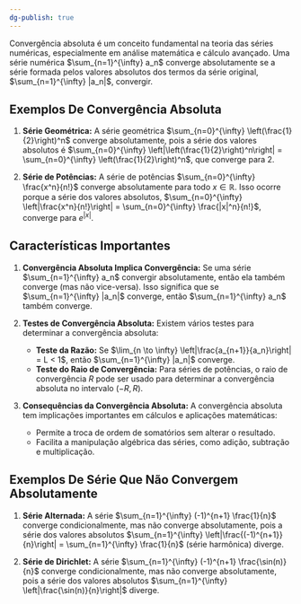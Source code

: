 ```yaml
---
dg-publish: true
---
```


Convergência absoluta é um conceito fundamental na teoria das séries numéricas, especialmente em análise matemática e cálculo avançado. Uma série numérica $\sum_{n=1}^{\infty} a_n$ converge absolutamente se a série formada pelos valores absolutos dos termos da série original, $\sum_{n=1}^{\infty} |a_n|$, convergir.

## Exemplos De Convergência Absoluta

1. **Série Geométrica:**
   A série geométrica $\sum_{n=0}^{\infty} \left(\frac{1}{2}\right)^n$ converge absolutamente, pois a série dos valores absolutos é $\sum_{n=0}^{\infty} \left|\left(\frac{1}{2}\right)^n\right| = \sum_{n=0}^{\infty} \left(\frac{1}{2}\right)^n$, que converge para 2.

2. **Série de Potências:**
   A série de potências $\sum_{n=0}^{\infty} \frac{x^n}{n!}$ converge absolutamente para todo $x \in \mathbb{R}$. Isso ocorre porque a série dos valores absolutos, $\sum_{n=0}^{\infty} \left|\frac{x^n}{n!}\right| = \sum_{n=0}^{\infty} \frac{|x|^n}{n!}$, converge para $e^{|x|}$.

## Características Importantes

1. **Convergência Absoluta Implica Convergência:**
   Se uma série $\sum_{n=1}^{\infty} a_n$ convergir absolutamente, então ela também converge (mas não vice-versa). Isso significa que se $\sum_{n=1}^{\infty} |a_n|$ converge, então $\sum_{n=1}^{\infty} a_n$ também converge.

2. **Testes de Convergência Absoluta:**
   Existem vários testes para determinar a convergência absoluta:
   - **Teste da Razão:** Se $\lim_{n \to \infty} \left|\frac{a_{n+1}}{a_n}\right| = L < 1$, então $\sum_{n=1}^{\infty} |a_n|$ converge.
   - **Teste do Raio de Convergência:** Para séries de potências, o raio de convergência $R$ pode ser usado para determinar a convergência absoluta no intervalo $(-R, R)$.

3. **Consequências da Convergência Absoluta:**
   A convergência absoluta tem implicações importantes em cálculos e aplicações matemáticas:
   - Permite a troca de ordem de somatórios sem alterar o resultado.
   - Facilita a manipulação algébrica das séries, como adição, subtração e multiplicação.

## Exemplos De Série Que Não Convergem Absolutamente

1. **Série Alternada:**
   A série $\sum_{n=1}^{\infty} (-1)^{n+1} \frac{1}{n}$ converge condicionalmente, mas não converge absolutamente, pois a série dos valores absolutos $\sum_{n=1}^{\infty} \left|\frac{(-1)^{n+1}}{n}\right| = \sum_{n=1}^{\infty} \frac{1}{n}$ (série harmônica) diverge.

2. **Série de Dirichlet:**
   A série $\sum_{n=1}^{\infty} (-1)^{n+1} \frac{\sin(n)}{n}$ converge condicionalmente, mas não converge absolutamente, pois a série dos valores absolutos $\sum_{n=1}^{\infty} \left|\frac{\sin(n)}{n}\right|$ diverge.
